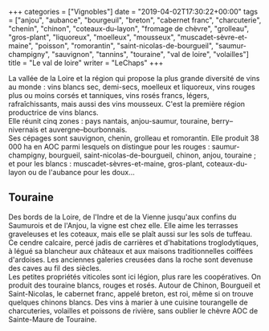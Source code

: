 +++
categories = ["Vignobles"]
date = "2019-04-02T17:30:22+00:00"
tags = ["anjou", "aubance", "bourgeuil", "breton", "cabernet franc", "charcuterie", "chenin", "chinon", "coteaux-du-layon", "fromage de chèvre", "grolleau", "gros-plant", "liquoreux", "moelleux", "mousseux", "muscadet-sèvre-et-maine", "poisson", "romorantin", "saint-nicolas-de-bourgueil", "saumur-champigny", "sauvignon", "tannins", "touraine", "val de loire", "volailles"] 
title = "Le val de loire"
writer = "LeChaps"
+++

La vallée de la Loire et la région qui propose la plus grande diversité de vins au monde : vins blancs sec, demi-secs, moelleux et liquoreux, vins rouges plus ou moins corsés et tanniques, vins rosés francs, légers, rafraîchissants, mais aussi des vins mousseux. C'est la première région productrice de vins blancs.  
Elle réunit cinq zones : pays nantais, anjou-saumur, touraine, berry–nivernais et auvergne–bourbonnais.  
Ses cépages sont sauvignon, chenin, grolleau et romorantin. Elle produit 38 000 ha en AOC parmi lesquels on distingue pour les rouges : saumur-champigny, bourgueil, saint-nicolas-de-bourgueil, chinon, anjou, touraine ; et pour les blancs : muscadet-sèvres-et-maine, gros-plant, coteaux-du-layon ou de l'aubance pour les doux…

## Touraine

Des bords de la Loire, de l'Indre et de la Vienne jusqu'aux confins du Saumurois et de l'Anjou, la vigne est chez elle. Elle aime les terrasses graveleuses et les coteaux, mais elle se plaît aussi sur les sols de tuffeau. Ce cendre calcaire, percé jadis de carrières et d'habitations troglodytiques, à légué sa blancheur aux châteaux et aux maisons traditionnelles coiffées d'ardoises. Les anciennes galeries creusées dans la roche sont devenuse des caves au fil des siècles.  
Les petites propriétés viticoles sont ici légion, plus rare les coopératives. On produit des touraine blancs, rouges et rosés. Autour de Chinon, Bourgueil et Saint-Nicolas, le cabernet franc, appelé breton, est roi, même si on trouve quelques chinons blancs. Des vins à marier à une cuisine tourangelle de charcuteries, volailles et poissons de rivière, sans oublier le chèvre AOC de Sainte-Maure de Touraine.
